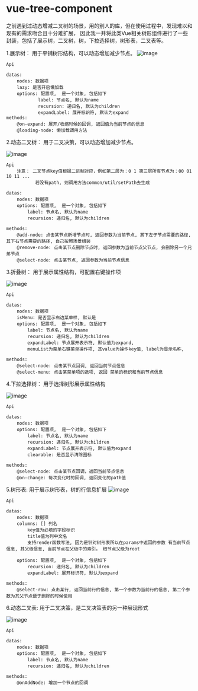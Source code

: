 # vue-tree-component

之前遇到过动态增减二叉树的场景，用的别人的库，但在使用过程中，发现难以和现有的需求吻合且十分难扩展， 因此我一并将此类Vue相关树形组件进行了一些封装，包括了展示树，二叉树，树，下拉选择树，树形表，二叉表等。

1.展示树：
用于平铺树形结构，可以动态增加减少节点。
![image](https://github.com/xiamingwei/vue-tree-component/blob/master/src/assets/trees/tree.png)

```
Api

datas: 
    nodes: 数据项
    lazy: 是否开启懒加载
    options: 配置项,  是一个对象, 包括如下
            label: 节点名, 默认为name
            recursion: 递归名, 默认为children
            expandLabel: 展开标识符, 默认为expand
methods: 
    @on-expand: 展开/收缩时候的回调, 返回值为当前节点的信息
    @loading-node: 懒加载调用方法
```

2.动态二叉树：
用于二叉决策，可以动态增加减少节点。

![image](https://github.com/xiamingwei/vue-tree-component/blob/master/src/assets/trees/binary-tree.png)

```
Api
    注意： 二叉节点key值根据二进制对应，例如第二层为：0 1 第三层所有节点为：00 01 10 11 ...
           若没有path, 则调用方法common/util/setPath去生成
    
datas: 
    nodes: 数据项
    options: 配置项,  是一个对象, 包括如下
		label: 节点名, 默认为name
		recursion: 递归名, 默认为children
            
methods: 
    @add-node: 点击某节点新增节点时, 返回参数为当前节点, 其下左子节点需要的路径, 其下右节点需要的路径, 自己按照场景组装
    @remove-node: 点击某节点删除节点时, 返回参数为当前节点父节点, 会删除另一个兄弟节点
    @select-node: 点击某节点, 返回参数为当前节点信息
```
3.折叠树：
用于展示属性结构，可配置右键操作项

![image](https://github.com/xiamingwei/vue-tree-component/blob/master/src/assets/trees/folder-tree.png)

```
Api
    
datas: 
    nodes: 数据项
    isMenu: 是否显示右边菜单栏, 默认是
    options: 配置项,  是一个对象, 包括如下
        label: 节点名, 默认为name
        recursion: 递归名, 默认为children
        expandLabel: 节点展开表示符, 默认值为expand,
        menuList为菜单右键菜单操作项, 其value为操作key值, label为显示名称,

methods: 
    @select-node: 点击某节点回调, 返回当前节点信息
    @select-menu: 点击某菜单项的选项, 返回 菜单的标识和当前节点信息
```

4.下拉选择树：
用于选择树形展示属性结构

![image](https://github.com/xiamingwei/vue-tree-component/blob/master/src/assets/trees/drop-tree.png)

```
Api

datas: 
    nodes: 数据项
    options: 配置项,  是一个对象, 包括如下
        label: 节点名, 默认为name
        recursion: 递归名, 默认为children
        expandLabel: 节点展开表示符, 默认值为expand
        clearable: 是否显示清除图标
        
methods: 
    @select-node: 点击某节点回调，返回当前节点信息
    @on-change: 每次变化时的回调, 返回变化的path值
```

5.树形表:
用于展示树形表，树的行信息扩展
![image](https://github.com/xiamingwei/vue-tree-component/blob/master/src/assets/trees/tree-table.png)

```
Api

datas: 
    nodes: 数据项
    columns: [] 列名
        key值为必填的字段标识
        title值为列中文名
        支持render函数写法, 因为是针对树形表所以在params中返回的参数 有当前节点信息, 其父级信息, 当前节点在父级中的索引。 根节点父级为root

    options: 配置项,  是一个对象, 包括如下
        recursion: 递归名, 默认为children
        expandLabel: 展开标识符, 默认为expand
     
methods: 
    @select-row: 点击某行, 返回当前行的信息, 第一个参数为当前行的信息, 第二个参数为其父节点便于删除的时候使用
```

6.动态二叉表:
用于二叉决策，是二叉决策表的另一种展现形式

![image](https://github.com/xiamingwei/vue-tree-component/blob/master/src/assets/trees/binary-tree.png)

```
Api
  
datas: 
    nodes: 数据项
    options: 配置项,  是一个对象, 包括如下
        label: 节点名, 默认为name
        recursion: 递归名, 默认为children
      
methods: 
    @onAddNode: 增加一个节点的回调
```
